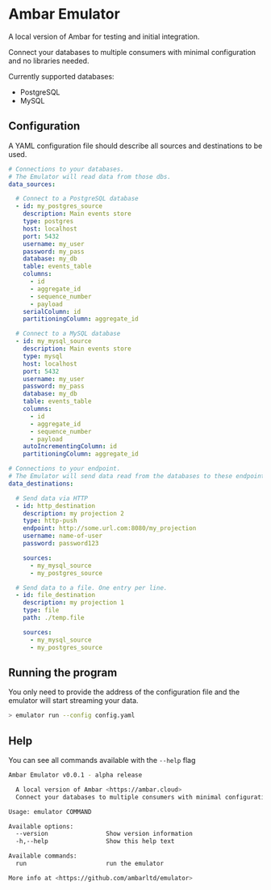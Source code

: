 # Ambar Emulator

A local version of Ambar for testing and initial integration.

Connect your databases to multiple consumers with minimal configuration and no libraries needed.

Currently supported databases:
- PostgreSQL
- MySQL

## Configuration

A YAML configuration file should describe all sources and destinations to be used.

``` yaml
# Connections to your databases.
# The Emulator will read data from those dbs.
data_sources:

  # Connect to a PostgreSQL database
  - id: my_postgres_source
    description: Main events store
    type: postgres
    host: localhost
    port: 5432
    username: my_user
    password: my_pass
    database: my_db
    table: events_table
    columns:
      - id
      - aggregate_id
      - sequence_number
      - payload
    serialColumn: id
    partitioningColumn: aggregate_id

  # Connect to a MySQL database
  - id: my_mysql_source
    description: Main events store
    type: mysql
    host: localhost
    port: 5432
    username: my_user
    password: my_pass
    database: my_db
    table: events_table
    columns:
      - id
      - aggregate_id
      - sequence_number
      - payload
    autoIncrementingColumn: id
    partitioningColumn: aggregate_id

# Connections to your endpoint.
# The Emulator will send data read from the databases to these endpoints.
data_destinations:

  # Send data via HTTP
  - id: http_destination
    description: my projection 2
    type: http-push
    endpoint: http://some.url.com:8080/my_projection
    username: name-of-user
    password: password123

    sources:
      - my_mysql_source
      - my_postgres_source

  # Send data to a file. One entry per line.
  - id: file_destination
    description: my projection 1
    type: file
    path: ./temp.file

    sources:
      - my_mysql_source
      - my_postgres_source
```

## Running the program

You only need to provide the address of the configuration file and the emulator
will start streaming your data.

``` bash
> emulator run --config config.yaml
```

## Help

You can see all commands available with the `--help` flag

``` bash
Ambar Emulator v0.0.1 - alpha release

  A local version of Ambar <https://ambar.cloud>
  Connect your databases to multiple consumers with minimal configuration and no libraries needed.

Usage: emulator COMMAND

Available options:
  --version                Show version information
  -h,--help                Show this help text

Available commands:
  run                      run the emulator

More info at <https://github.com/ambarltd/emulator>
```
